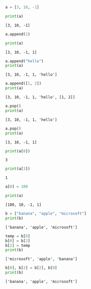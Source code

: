 

```python
a = [3, 10, -1]
```


```python
print(a)
```

    [3, 10, -1]



```python
a.append(1)
```


```python
print(a)
```

    [3, 10, -1, 1]



```python
a.append("hello")
print(a)
```

    [3, 10, -1, 1, 'hello']



```python
a.append([1, 2])
print(a)
```

    [3, 10, -1, 1, 'hello', [1, 2]]



```python
a.pop()
print(a)
```

    [3, 10, -1, 1, 'hello']



```python
a.pop()
print(a)
```

    [3, 10, -1, 1]



```python
print(a[0])
```

    3



```python
print(a[3])
```

    1



```python
a[0] = 100
```


```python
print(a)
```

    [100, 10, -1, 1]



```python
b = ["banana", "apple", "microsoft"]
print(b)
```

    ['banana', 'apple', 'microsoft']



```python
temp = b[0]
b[0] = b[2]
b[2] = temp
print(b)
```

    ['microsoft', 'apple', 'banana']



```python
b[0], b[2] = b[2], b[0]
print(b)
```

    ['banana', 'apple', 'microsoft']


